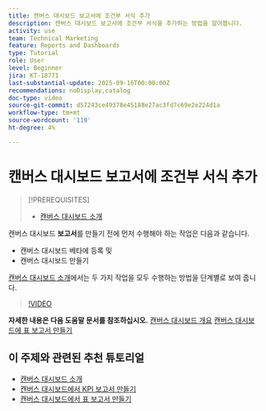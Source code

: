 ```yaml
---
title: 캔버스 대시보드 보고서에 조건부 서식 추가
description: 캔버스 대시보드 보고서에 조건부 서식을 추가하는 방법을 알아봅니다.
activity: use
team: Technical Marketing
feature: Reports and Dashboards
type: Tutorial
role: User
level: Beginner
jira: KT-18771
last-substantial-update: 2025-09-16T00:00:00Z
recommendations: noDisplay,catalog
doc-type: video
source-git-commit: d57243ce49378e45188e27ac3fd7c69e2e224d1a
workflow-type: tm+mt
source-wordcount: '119'
ht-degree: 4%

---
```


# 캔버스 대시보드 보고서에 조건부 서식 추가

>[!PREREQUISITES]
>
>* [캔버스 대시보드 소개](/help/reporting/canvas-dashboards/introduction-to-canvas-dashboards.md)

캔버스 대시보드 **보고서**&#x200B;를 만들기 전에 먼저 수행해야 하는 작업은 다음과 같습니다.

* 캔버스 대시보드 베타에 등록 및
* 캔버스 대시보드 만들기

[캔버스 대시보드 소개](/help/reporting/canvas-dashboards/introduction-to-canvas-dashboards.md)에서는 두 가지 작업을 모두 수행하는 방법을 단계별로 보여 줍니다.

>[!VIDEO](https://video.tv.adobe.com/v/3474982/?quality=12&learn=on&enablevpops&captions=kor)

**자세한 내용은 다음 도움말 문서를 참조하십시오.**
[캔버스 대시보드 개요](https://experienceleague.adobe.com/ko/docs/workfront/using/reporting/canvas-dashboards/canvas-dashboards-overview)
[캔버스 대시보드에 표 보고서 만들기](https://experienceleague.adobe.com/ko/docs/workfront/using/reporting/canvas-dashboards/add-reports/build-table-report)

## 이 주제와 관련된 추천 튜토리얼

* [캔버스 대시보드 소개](/help/reporting/canvas-dashboards/introduction-to-canvas-dashboards.md)
* [캔버스 대시보드에서 KPI 보고서 만들기](/help/reporting/canvas-dashboards/create-a-kpi-report-on-a-canvas-dashboard.md)
* [캔버스 대시보드에서 표 보고서 만들기](/help/reporting/canvas-dashboards/create-a-table-report-on-a-canvas-dashboard.md)

